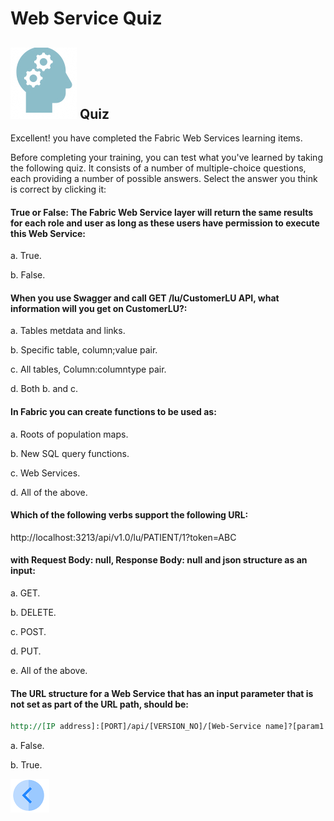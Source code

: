 # Web Service Quiz

## ![](/academy/Training_Level_1/03_fabric_basic_LU/images/Quiz.png) Quiz

Excellent! you have completed the Fabric Web Services learning items.

 Before completing your training, you can test what you've learned by taking the following quiz. It consists of a number of multiple-choice questions, each providing a number of possible answers. Select the answer you think is correct by clicking it:



#### True or False: The Fabric Web Service layer will return the same results for each role and user as long as these users have permission to execute this Web Service:

a. True.

 b. False.

#### When you use Swagger and call  GET /lu/CustomerLU API, what information will you get on CustomerLU?:

a. Tables metdata and links.

b. Specific table, column;value pair.

c. All tables, Column:columntype pair.

d. Both b. and c.

#### In Fabric you can create functions to be used as:

a. Roots of population maps. 

b. New SQL query functions.

c. Web Services.

 d. All of the above.

#### Which of the following verbs support the following URL:

http://localhost:3213/api/v1.0/lu/PATIENT/1?token=ABC 

####  with  Request Body: null, Response Body: null and json structure as an input:

a. GET.

b. DELETE.

c. POST.

d. PUT.

e. All of the above.

#### The URL structure for a  Web Service  that has an input parameter that is not set as part of the URL path, should be:

```rst
http://[IP address]:[PORT]/api/[VERSION_NO]/[Web-Service name]?[param1 name]=[param1 value]&token=[TOKEN NAME]&[format=json]
```

a. False.

b. True.

[![Previous](/articles/images/Previous.png)](/academy/Training_Level_1/06_web_services/04_response_codes_and_supported_verbs.md)

